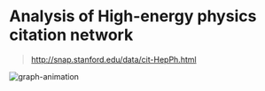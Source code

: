 # Analysis of High-energy physics citation network
> http://snap.stanford.edu/data/cit-HepPh.html

![graph-animation](./graphs/output.gif)
